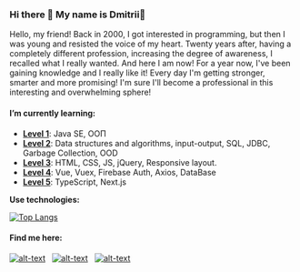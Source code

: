 ### Hi there 👋 My name is Dmitrii🌱

<p>Hello, my friend! Back in 2000, I got interested in programming, but then I was young and resisted the voice of my heart. Twenty years after, having a completely different profession, increasing the degree of awareness, I recalled what I really wanted. And here I am now! For a year now, I've been gaining knowledge and I really like it! Every day I'm getting stronger, smarter and more promising! I'm sure I'll become a professional in this interesting and overwhelming sphere!</p>
<h4>I’m currently learning:</h4>
<ul>
  <li><strong><a href="https://github.com/Siskinbird/job4j">Level 1</a></strong>: Java SE, ООП</li>
  <li><strong><a href="https://github.com/Siskinbird/job4j_design">Level 2</a></strong>: Data structures and algorithms, input-output, SQL, JDBC, Garbage Collection, OOD</li>
  <li><strong><a href="https://metaform.ru/">Level 3</a></strong>: HTML, CSS, JS, jQuery, Responsive layout.
  <li><strong><a href="https://dmich.ru/">Level 4</a></strong>: Vue, Vuex, Firebase Auth, Axios, DataBase
  <li><strong><a href="https://dmich.ru/">Level 5</a></strong>: TypeScript, Next.js

</ul>

<b>Use technologies:</b>

[![Top Langs](https://github-readme-stats.vercel.app/api/top-langs/?username=siskinbird&hide=css&layout=compact)](https://github.com/anuraghazra/github-readme-stats)

<h4>Find me here:</h4>

[![alt-text](https://img.shields.io/badge/-ВКонтакте-blue?style=flat&logo=vk&logoColor=white  "vk.com")](https://vk.com/chigoff)&nbsp;&nbsp;
[![alt-text](https://img.shields.io/badge/-instagram-E4405F?style=flat&logo=instagram&logoColor=white)](https://www.instagram.com/d.chig)&nbsp;&nbsp;
[![alt-text](https://img.shields.io/badge/-telegram-grey?style=flat&logo=telegram&logoColor=white)](https://t.me/Siskin_bird)&nbsp;&nbsp;

<!--
- 🔭 I’m currently working on ...
- 🌱 I’m currently learning ...
- 👯 I’m looking to collaborate on ...
- 🤔 I’m looking for help with ...
- 💬 Ask me about ...
- 📫 How to reach me: ...
- 😄 Pronouns: ...
- ⚡ Fun fact: ...
-->
